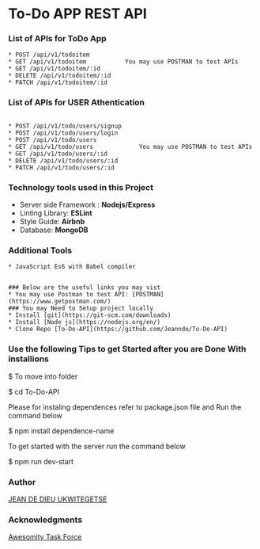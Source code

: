 # To-Do APP REST API

 ### List of APIs for ToDo App
 ```````````````````````````````````````````````````````````````````````
* POST /api/v1/todoitem
* GET /api/v1/todoitem           You may use POSTMAN to test APIs
* GET /api/v1/todoitem/:id     
* DELETE /api/v1/todoitem/:id
* PATCH /api/v1/todoitem/:id
````````````````````````````````````````````````````````````````````````
 
 ### List of APIs for USER Athentication
 `````````````````````````````````````````````````````````````````````

* POST /api/v1/todo/users/signup
* POST /api/v1/todo/users/login
* POST /api/v1/todo/users
* GET /api/v1/todo/users             You may use POSTMAN to test APIs
* GET /api/v1/todo/users/:id
* DELETE /api/v1/todo/users/:id
* PATCH /api/v1/todo/users/:id
```````````````````````````````````````````````````````````````````````


### Technology tools used in this Project


* Server side Framework : **Nodejs/Express**
* Linting Library: **ESLint**
* Style Guide: **Airbnb**
* Database: **MongoDB**

### Additional Tools
``````````````````````````````````````````````````````````````````
* JavaScript Es6 with Babel compiler


### Below are the useful links you may vist
* You may use Postman to test API: [POSTMAN](https://www.getpostman.com/)
### You may Need to Setup project locally 
* Install [git](https://git-scm.com/downloads)
* Install [Node js](https://nodejs.org/en/)
* Clone Repo [To-Do-API](https://github.com/Jeanndo/To-Do-API)
`````````````````````````````````````````````````````````````````````````
### Use the following Tips to get Started after you are Done With installions

$ To move into folder

$ cd To-Do-API

 Please for instaling dependences refer to package.json file
 and Run the command below


$ npm install dependence-name

To get started with the server run the command below


$ npm run dev-start

### Author
[JEAN DE DIEU UKWITEGETSE](https://github.com/Jeanndo)
### Acknowledgments
[Awesomity Task Force](https://awesomity.rw/)

